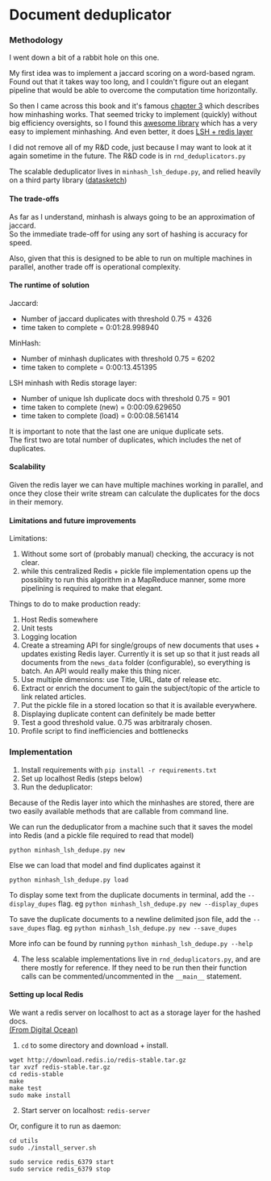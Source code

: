 # Document deduplicator

### Methodology

I went down a bit of a rabbit hole on this one.

My first idea was to implement a jaccard scoring on a word-based ngram.
Found out that it takes way too long, and I couldn't figure out an elegant pipeline that
would be able to overcome the computation time horizontally.

So then I came across this book and it's famous [chapter 3](http://infolab.stanford.edu/~ullman/mmds/ch3.pdf)
which describes how minhashing works.  That seemed tricky to implement (quickly) without big
efficiency oversights, so I found this [awesome library](https://github.com/ekzhu/datasketch)
which has a very easy to implement minhashing.  And even better, it does
[LSH + redis layer](https://ekzhu.github.io/datasketch/lsh.html)

I did not remove all of my R&D code, just because I may want to look at it again
sometime in the future.  The R&D code is in `rnd_deduplicators.py`

The scalable deduplicator lives in `minhash_lsh_dedupe.py`, and relied heavily on 
a third party library ([datasketch](https://ekzhu.github.io/datasketch/index.html))

#### The trade-offs

As far as I understand, minhash is always going to be an approximation of jaccard.  
So the immediate trade-off for using any sort of hashing is accuracy for speed.

Also, given that this is designed to be able to run on multiple machines in parallel, 
another trade off is operational complexity.


#### The runtime of solution

Jaccard:
- Number of jaccard duplicates with threshold 0.75 = 4326
- time taken to complete = 0:01:28.998940

MinHash:
- Number of minhash duplicates with threshold 0.75 = 6202
- time taken to complete = 0:00:13.451395

LSH minhash with Redis storage layer:
- Number of unique lsh duplicate docs with threshold 0.75 = 901
- time taken to complete (new) = 0:00:09.629650
- time taken to complete (load) = 0:00:08.561414

It is important to note that the last one are unique duplicate sets.  
The first two are total number of duplicates, which includes the net of duplicates.

#### Scalability

Given the redis layer we can have multiple machines working in parallel, and once
they close their write stream can calculate the duplicates for the docs in their memory.


#### Limitations and future improvements

Limitations:

1)  Without some sort of (probably manual) checking, the accuracy is not clear.
2)  while this centralized Redis + pickle file implementation opens up the possiblity
to run this algorithm in a MapReduce manner, some more pipelining is required to make
that elegant.


Things to do to make production ready:

1)  Host Redis somewhere
2)  Unit tests
3)  Logging location
4)  Create a streaming API for single/groups of new documents that uses + updates existing Redis layer.
Currently it is set up so that it just reads all documents from the `news_data` folder (configurable), 
so everything is batch.  An API would really make this thing nicer.
5)  Use multiple dimensions: use Title, URL, date of release etc.
6)  Extract or enrich the document to gain the subject/topic of the article to link related articles.
7)  Put the pickle file in a stored location so that it is available everywhere.
8)  Displaying duplicate content can definitely be made better
9)  Test a good threshold value.  0.75 was arbitraraly chosen.
10)  Profile script to find inefficiencies and bottlenecks

### Implementation

1)  Install requirements with `pip install -r requirements.txt`
2)  Set up localhost Redis (steps below)
3)  Run the deduplicator:

Because of the Redis layer into which the minhashes are stored, there are two easily
available methods that are callable from command line.

We can run the deduplicator from a machine such that it saves the model into Redis
(and a pickle file required to read that model)

```
python minhash_lsh_dedupe.py new
```

Else we can load that model and find duplicates against it

```
python minhash_lsh_dedupe.py load
```

To display some text from the duplicate documents in terminal, add the `--display_dupes` flag.
eg `python minhash_lsh_dedupe.py new --display_dupes`

To save the duplicate documents to a newline delimited json file, add the `--save_dupes` flag.
eg `python minhash_lsh_dedupe.py new --save_dupes`

More info can be found by running `python minhash_lsh_dedupe.py --help`


4)  The less scalable implementations live in `rnd_deduplicators.py`, and are there mostly
for reference.  If they need to be run then their function calls can be commented/uncommented
in the `__main__` statement.

#### Setting up local Redis

We want a redis server on localhost to act as a storage layer for the hashed docs.  
[(From Digital Ocean)](https://www.digitalocean.com/community/tutorials/how-to-install-and-use-redis)

1) `cd` to some directory and download + install.
```
wget http://download.redis.io/redis-stable.tar.gz
tar xvzf redis-stable.tar.gz
cd redis-stable
make
make test
sudo make install
```
2)  Start server on localhost:  `redis-server`

Or, configure it to run as daemon:
```
cd utils
sudo ./install_server.sh

sudo service redis_6379 start
sudo service redis_6379 stop
```